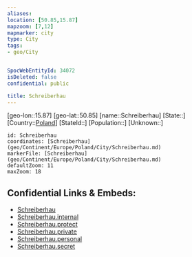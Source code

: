 ```yaml
---
aliases: 
location: [50.85,15.87]
mapzoom: [7,12] 
mapmarker: city 
type: City
tags:
- geo/City


SpocWebEntityId: 34072
isDeleted: false
confidential: public

title: Schreiberhau
---
```

[geo-lon::15.87]
[geo-lat::50.85]
[name::Schreiberhau]
[State::]
[Country::[Poland](geo/Continent/Europe/Poland.md)]
[StateId::]
[Population::]
[Unknown::]


```leaflet
id: Schreiberhau
coordinates: [Schreiberhau](geo/Continent/Europe/Poland/City/Schreiberhau.md)
markerFile: [Schreiberhau](geo/Continent/Europe/Poland/City/Schreiberhau.md)
defaultZoom: 11 
maxZoom: 18
```


## Confidential Links & Embeds: 
- [Schreiberhau](../../../../../../_public/geo/Continent/Europe/Poland/City/Schreiberhau.md) 
- [Schreiberhau.internal](../../../../../../_internal/geo/Continent/Europe/Poland/City/Schreiberhau.internal.md) 
- [Schreiberhau.protect](../../../../../../_protect/geo/Continent/Europe/Poland/City/Schreiberhau.protect.md) 
- [Schreiberhau.private](../../../../../../_private/geo/Continent/Europe/Poland/City/Schreiberhau.private.md) 
- [Schreiberhau.personal](../../../../../../_personal/geo/Continent/Europe/Poland/City/Schreiberhau.personal.md) 
- [Schreiberhau.secret](../../../../../../_secret/geo/Continent/Europe/Poland/City/Schreiberhau.secret.md) 
